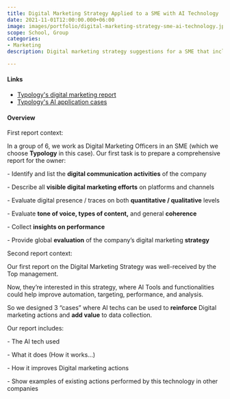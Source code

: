 ```yaml
---
title: Digital Marketing Strategy Applied to a SME with AI Technology
date: 2021-11-01T12:00:00.000+06:00
image: images/portfolio/digital-marketing-strategy-sme-ai-technology.jpg
scope: School, Group
categories:
- Marketing
description: Digital marketing strategy suggestions for a SME that includes AI Technology.

---
```

#### Links

* [Typology's digital marketing report](/pdfs/digital-marketing-strategy-sme-ai-technology/typology-digital-marketing-report.pdf)
* [Typology's AI application cases](/pdfs/digital-marketing-strategy-sme-ai-technology/typology-ai-application-cases.pdf)

#### Overview

First report context:

In a group of 6, we work as Digital Marketing Officers in an SME (which we choose **Typology** in this case). Our first task is to prepare a comprehensive report for the owner:

\- Identify and list the **digital communication activities** of the company

\- Describe all **visible digital marketing efforts** on platforms and channels

\- Evaluate digital presence / traces on both **quantitative / qualitative** levels

\- Evaluate **tone of voice, types of content,** and general **coherence**

\- Collect **insights on performance**

\- Provide global **evaluation** of the company’s digital marketing **strategy**

Second report context:

Our first report on the Digital Marketing Strategy was well-received by the Top management.

Now, they’re interested in this strategy, where AI Tools and functionalities could help improve automation, targeting, performance, and analysis.

So we designed 3 “cases” where AI techs can be used to **reinforce** Digital marketing actions and **add value** to data collection.

Our report includes:

\- The AI tech used

\- What it does (How it works...)

\- How it improves Digital marketing actions

\- Show examples of existing actions performed by this technology in other companies